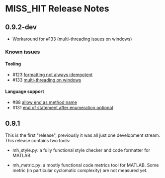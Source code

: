 # MISS_HIT Release Notes

## 0.9.2-dev

* Workaround for #133 (multi-threading issues on windows)

### Known issues

#### Tooling

* #123 [formatting not always idempotent](https://github.com/florianschanda/miss_hit/issues/123)
* #133 [multi-threading on windows](https://github.com/florianschanda/miss_hit/issues/133)

#### Language support

* #88 [allow end as method name](https://github.com/florianschanda/miss_hit/issues/88)
* #131 [end of statement after enumeration optional](https://github.com/florianschanda/miss_hit/issues/131)

## 0.9.1

This is the first "release", previously it was all just one
development stream. This release contains two tools:

* mh_style.py: a fully functional style checker and code formatter for
  MATLAB.

* mh_metric.py: a mostly functional code metrics tool for MATLAB. Some
  metric (in particular cyclomatic complexity) are not measured yet.
